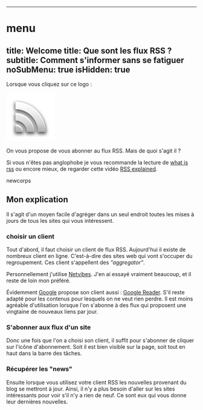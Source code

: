 ----- 
# menu
title: Welcome
title: Que sont les flux RSS ?
subtitle: Comment s'informer sans se fatiguer
noSubMenu: true
isHidden: true
-----

Lorsque vous cliquez sur ce logo : 

<img src="/n3blog/img/menu/rss-128.png" alt="rss"/>

On vous propose de vous abonner au flux RSS. Mais de quoi s'agit il ?

Si vous n'êtes pas anglophobe je vous recommande la lecture de [what is rss](http://www.whatisrss.com) ou encore mieux, de regarder cette vidéo [RSS explained](http://www.youtube.com/watch?v=0klgLsSxGsU). 
 

newcorps

## Mon explication

Il s'agit d'un moyen facile d'agréger dans un seul endroit toutes les mises à jours de tous les sites qui vous intéressent. 

### choisir un client

Tout d'abord, il faut choisir un client de flux RSS. Aujourd'hui il existe de nombreux client en ligne. C'est-à-dire des sites web qui vont s'occuper du regroupement. Ces client s'appellent des *"aggregator"*.

Personnellement j'utilise [Netvibes](http://netvibes.com). J'en ai essayé vraiment beaucoup, et il reste de loin mon préféré.

Évidemment [Google](http://google.com) propose son client aussi : [Google Reader](http://google.com/reader). S'il reste adapté pour les contenus pour lesquels on ne veut rien perdre. Il est moins agréable d'utilisation lorsque l'on s'abonne à des flux qui proposent une vingtaine de nouveaux liens par jour. 

### S'abonner aux flux d'un site

Donc une fois que l'on a choisi son client, il suffit pour s'abonner de cliquer sur l'icône d'abonnement. Soit il est bien visible sur la page, soit tout en haut dans la barre des tâches.

### Récupérer les "news"

Ensuite lorsque vous utilisez votre client RSS les nouvelles provenant du blog se mettront à jour. Ainsi, il n'y a plus besoin d'aller sur les sites intéressants pour voir s'il n'y a rien de neuf. Ce sont eux qui vous donne leur dernières nouvelles.


